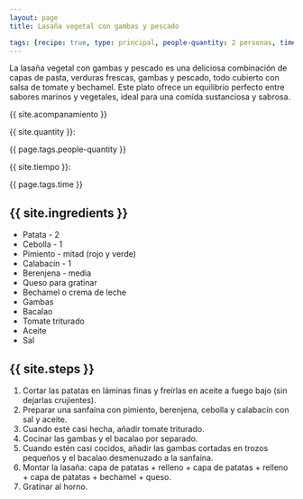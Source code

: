 ```yaml
---
layout: page
title: Lasaña vegetal con gambas y pescado

tags: {recipe: true, type: principal, people-quantity: 2 personas, time: 1 hora}
---
```


<p class="recipe-description">La lasaña vegetal con gambas y pescado es una deliciosa combinación de capas de pasta, verduras frescas, gambas y pescado, todo cubierto con salsa de tomate y bechamel. Este plato ofrece un equilibrio perfecto entre sabores marinos y vegetales, ideal para una comida sustanciosa y sabrosa.</p>

<div class="recipe-information">
  <div><p class="{{ page.tags.type }}">{{ site.acompanamiento }}</p></div>
  <div><p>{{ site.quantity }}:</p> {{ page.tags.people-quantity }}</div>
  <div><p>{{ site.tiempo }}:</p> {{ page.tags.time }}</div>
</div>

## {{ site.ingredients }}

  *   Patata - 2
  *   Cebolla - 1
  *   Pimiento - mitad (rojo y verde)
  *   Calabacín - 1 
  *   Berenjena - media
  *   Queso para gratinar
  *   Bechamel o crema de leche
  *   Gambas
  *   Bacalao
  *   Tomate triturado
  *   Aceite
  *   Sal

## {{ site.steps }}

1. Cortar las patatas en láminas finas y freírlas en aceite a fuego bajo (sin dejarlas crujientes).
2. Preparar una sanfaina con pimiento, berenjena, cebolla y calabacín con sal y aceite.
3. Cuando esté casi hecha, añadir tomate triturado.
4. Cocinar las gambas y el bacalao por separado.
5. Cuando estén casi cocidos, añadir las gambas cortadas en trozos pequeños y el bacalao desmenuzado a la sanfaina.
6. Montar la lasaña: capa de patatas + relleno + capa de patatas + relleno + capa de patatas + bechamel + queso.
7. Gratinar al horno.